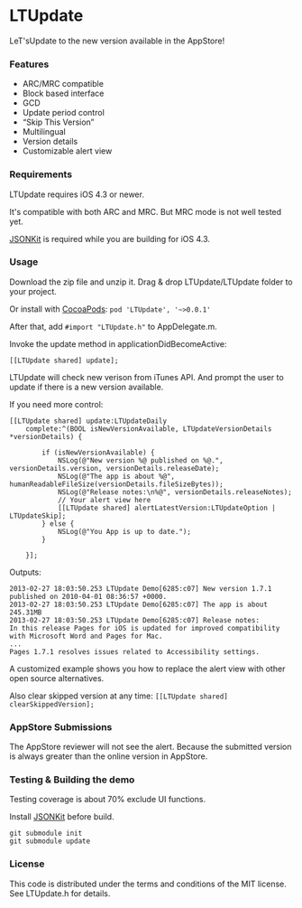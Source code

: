 # LTUpdate
LeT'sUpdate to the new version available in the AppStore!

### Features
* ARC/MRC compatible
* Block based interface
* GCD
* Update period control
* “Skip This Version”
* Multilingual
* Version details
* Customizable alert view

### Requirements
LTUpdate requires iOS 4.3 or newer.

It's compatible with both ARC and MRC. But MRC mode is not well tested yet.

[JSONKit](https://github.com/johnezang/JSONKit) is required while you are building for iOS 4.3.


### Usage
Download the zip file and unzip it. Drag & drop LTUpdate/LTUpdate folder to your project.

Or install with [CocoaPods](https://github.com/CocoaPods/CocoaPods):
```pod 'LTUpdate', '~>0.0.1'```

After that, add ```#import "LTUpdate.h"``` to AppDelegate.m.

Invoke the update method in applicationDidBecomeActive:

```[[LTUpdate shared] update];```

LTUpdate will check new verison from iTunes API. And prompt the user to update if there is a new version available.

If you need more control:

```
[[LTUpdate shared] update:LTUpdateDaily
    complete:^(BOOL isNewVersionAvailable, LTUpdateVersionDetails *versionDetails) {
    
        if (isNewVersionAvailable) {
            NSLog(@"New version %@ published on %@.", versionDetails.version, versionDetails.releaseDate);
            NSLog(@"The app is about %@", humanReadableFileSize(versionDetails.fileSizeBytes));
            NSLog(@"Release notes:\n%@", versionDetails.releaseNotes);
            // Your alert view here
            [[LTUpdate shared] alertLatestVersion:LTUpdateOption | LTUpdateSkip];
        } else {
            NSLog(@"You App is up to date.");
        }
    
    }];
```
                     
Outputs:

```
2013-02-27 18:03:50.253 LTUpdate Demo[6285:c07] New version 1.7.1 published on 2010-04-01 08:36:57 +0000.
2013-02-27 18:03:50.253 LTUpdate Demo[6285:c07] The app is about 245.31MB
2013-02-27 18:03:50.253 LTUpdate Demo[6285:c07] Release notes:
In this release Pages for iOS is updated for improved compatibility with Microsoft Word and Pages for Mac.
...
Pages 1.7.1 resolves issues related to Accessibility settings.
```

A customized example shows you how to replace the alert view with other open source alternatives.

<example placeholder>

Also clear skipped version at any time:
```[[LTUpdate shared] clearSkippedVersion];``` 


### AppStore Submissions

The AppStore reviewer will not see the alert. Because the submitted version is always greater than the online version in AppStore.


### Testing & Building the demo

Testing coverage is about 70% exclude UI functions.

Install [JSONKit](https://github.com/johnezang/JSONKit) before build.
```
git submodule init
git submodule update
```

### License
This code is distributed under the terms and conditions of the MIT license. See LTUpdate.h for details.